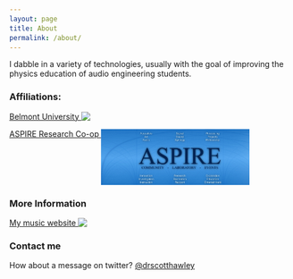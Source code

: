 ```yaml
---
layout: page
title: About
permalink: /about/
---
```


I dabble in a variety of technologies, usually with the goal of improving the physics education of audio engineering students.

### Affiliations:

<a href="http://www.belmont.edu">Belmont University <img src="http://i.imgur.com/5OKrXVYs.png" height="100" style="vertical-align: top;"></a>

<a href="http://aspirecoop.github.io">ASPIRE Research Co-op <img src="https://github.com/aspirecoop/aspirecoop.github.io/blob/master/images/aspire_logo_lines.png?raw=true" height="100" style="vertical-align: top;"></a>

### More Information

<a href="http://www.scotthawley.com">My music website
<img src="https://pbs.twimg.com/profile_images/829065329892405248/qBHq198d_400x400.jpg" height="100" style="vertical-align: top;"></a>

### Contact me
How about a message on twitter?  [@drscotthawley](http://www.twitter.com/drscotthawley)

